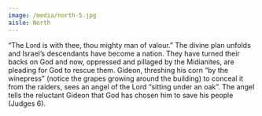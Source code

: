 ```yaml
---
image: /media/north-5.jpg
aisle: North
---
```

“The Lord is with thee, thou mighty man of valour.” The divine plan unfolds and Israel’s descendants have become a nation. They have turned their backs on God and now, oppressed and pillaged by the Midianites, are pleading for God to rescue them. Gideon, threshing his corn “by the winepress” (notice the grapes growing around the building) to conceal it from the raiders, sees an angel of the Lord “sitting under an oak”. The angel tells the reluctant Gideon that God has chosen him to save his people (Judges 6).
